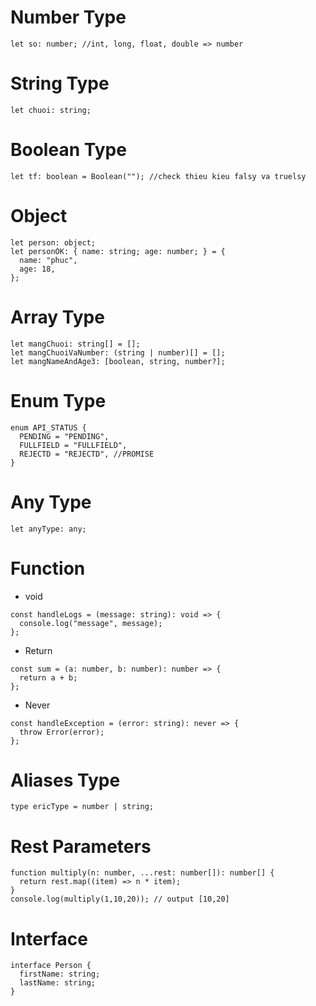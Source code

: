 # Number Type
~~~
let so: number; //int, long, float, double => number
~~~
# String Type
~~~
let chuoi: string;
~~~
# Boolean Type
~~~
let tf: boolean = Boolean(""); //check thieu kieu falsy va truelsy
~~~
# Object
~~~
let person: object;
let personOK: { name: string; age: number; } = {
  name: "phuc",
  age: 18,
};
~~~
# Array Type
~~~
let mangChuoi: string[] = [];
let mangChuoiVaNumber: (string | number)[] = [];
let mangNameAndAge3: [boolean, string, number?];
~~~
# Enum Type
~~~
enum API_STATUS {
  PENDING = "PENDING",
  FULLFIELD = "FULLFIELD",
  REJECTD = "REJECTD", //PROMISE
}
~~~
# Any Type
~~~
let anyType: any;
~~~
# Function
- void
~~~
const handleLogs = (message: string): void => {
  console.log("message", message);
};
~~~
- Return
~~~
const sum = (a: number, b: number): number => {
  return a + b;
};
~~~
- Never
~~~
const handleException = (error: string): never => {
  throw Error(error);
};
~~~
# Aliases Type
~~~
type ericType = number | string;
~~~
# Rest Parameters
~~~
function multiply(n: number, ...rest: number[]): number[] {
  return rest.map((item) => n * item);
}
console.log(multiply(1,10,20)); // output [10,20]
~~~
# Interface
~~~
interface Person {
  firstName: string;
  lastName: string;
}
~~~
